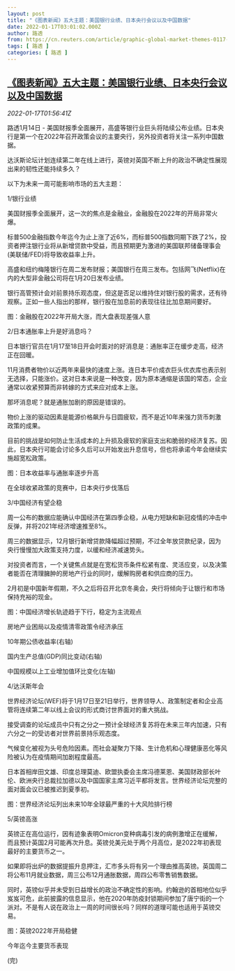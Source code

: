 ```yaml
---
layout: post
title: "《图表新闻》五大主题：美国银行业绩、日本央行会议以及中国数据"
date: 2022-01-17T03:01:02.000Z
author: 路透
from: https://cn.reuters.com/article/graphic-global-market-themes-0117-idCNKBS2JR03Z
tags: [ 路透 ]
categories: [ 路透 ]
---
```

<!--1642388462000-->
[《图表新闻》五大主题：美国银行业绩、日本央行会议以及中国数据](https://cn.reuters.com/article/graphic-global-market-themes-0117-idCNKBS2JR03Z)
------

<div>
<div><i>2022-01-17T01:56:41Z</i></div><p>路透1月14日 - 美国财报季全面展开，高盛等银行业巨头将陆续公布业绩。日本央行是第一个在2022年召开政策会议的主要央行，另外投资者将关注一系列中国数据。</p><p>达沃斯论坛计划连续第二年在线上进行，英镑对英国不断上升的政治不确定性展现出来的韧性还能持续多久？</p><p>以下为未来一周可能影响市场的五大主题：</p><p>1/银行业绩</p><p>美国财报季全面展开，这一次的焦点是金融业，金融股在2022年的开局非常火爆。</p><p>标普500金融指数今年迄今为止上涨了近6%，而标普500指数同期下跌了2%，投资者押注银行业将从新增贷款中受益，而且预期更为激进的美国联邦储备理事会(美联储/FED)将导致收益率上升。</p><p>高盛和纽约梅隆银行在周二发布财报；美国银行在周三发布。包括网飞(Netflix)在内的大型非金融公司将在1月20日发布业绩。</p><p>银行高管预计会对前景持乐观态度，但这是否足以维持住对银行股的需求，还有待观察。正如一些人指出的那样，银行股在加息前的表现往往比加息期间要好。</p><p>图：金融股在2022年开局大涨，而大盘表现差强人意</p><p>2/日本通胀率上升是好消息吗？</p><p>日本银行官员在1月17至18日开会时面对的好消息是：通胀率正在缓步走高，经济正在回暖。</p><p>11月消费者物价以近两年来最快的速度上涨。连日本平价成衣巨头优衣库也表示别无选择，只能涨价。这对日本来说是一种改变，因为原本通缩是该国的常态，企业通常以收紧预算而非转嫁的方式来应对成本上涨。</p><p>那坏消息呢？就是通胀加剧的原因是错误的。</p><p>物价上涨的驱动因素是能源价格飙升与日圆疲软，而不是近10年来强力货币刺激政策的成果。</p><p>目前的挑战是如何防止生活成本的上升损及疲软的家庭支出和脆弱的经济复苏。因此，日本央行可能会讨论多久后可以开始发出升息信号，但也将承诺今年会继续实施超宽松政策。</p><p>图：日本收益率与通胀率逐步升高</p><p>在全球收紧政策的竞赛中，日本央行步伐落后</p><p>3/中国经济有望企稳</p><p>周一公布的数据应能确认中国经济在第四季企稳，从电力短缺和新冠疫情的冲击中反弹，并将2021年经济增速推至8%。</p><p>周三的数据显示，12月银行新增贷款降幅超过预期，不过全年放贷款纪录，因为央行慢慢加大政策支持力度，以缓和经济减速势头。</p><p>对投资者而言，一个关键焦点就是在宽松货币条件松紧有度、灵活应变，以及决策者能否在清理臃肿的房地产行业的同时，缓解购房者和供应商的压力。</p><p>2月初是中国新年假期，不久之后将召开北京冬奥会，央行将倾向于让银行和市场保持充裕的现金。</p><p>图：中国经济增长轨迹趋于下行，稳定为主流观点</p><p>房地产业困局以及疫情清零政策令经济承压</p><p>10年期公债收益率(右轴)</p><p>国内生产总值(GDP)同比变动(右轴)</p><p>中国规模以上工业增加值环比变化(左轴)</p><p>4/达沃斯年会</p><p>世界经济论坛(WEF)将于1月17日至21日举行，世界领导人、政策制定者和企业高管将连续第二年以线上会议的形式商讨世界面对的重大挑战。</p><p>接受调查的论坛成员中只有之分之一预计全球经济复苏将在未来三年内加速，只有六分之一的受访者对世界前景持乐观态度。</p><p>气候变化被视为头号危险因素。而社会凝聚力下降、生计危机和心理健康恶化等风险被认为在疫情期间加剧程度最高。</p><p>日本首相岸田文雄、印度总理莫迪、欧盟执委会主席冯德莱恩、美国财政部长叶伦、欧洲央行总裁拉加德以及中国国家主席习近平都将发言。世界经济论坛完整的面对面会议已被推迟到夏季初。</p><p>图：世界经济论坛列出未来10年全球最严重的十大风险排行榜</p><p>5/英镑高涨</p><p>英镑正在高位运行，因有迹象表明Omicron变种病毒引发的病例激增正在缓解，而且预计英国2月可能再次升息。英镑兑美元处于两个月高位，是2022年初表现最好的主要货币之一。</p><p>如果即将出炉的数据提振升息押注，汇市多头将有另一个理由推高英镑。英国周二将公布11月就业数据，周三公布12月通胀数据，周四公布零售销售数据。</p><p>同时，英镑似乎并未受到日益增长的政治不确定性的影响。约翰逊的首相地位似乎岌岌可危，此前披露的信息显示，他在2020年防疫封锁期间参加了唐宁街的一个派对。不是有人说在政治上一周的时间很长吗？同样的道理可能也适用于英镑交易。</p><p>图：英镑2022年开局稳健</p><p>今年迄今主要货币表现</p><p>(完)</p>
</div>
